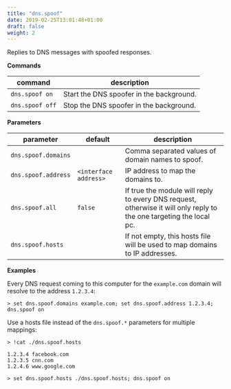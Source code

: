 ```yaml
---
title: "dns.spoof"
date: 2019-02-25T13:01:48+01:00
draft: false
weight: 2
---
```


Replies to DNS messages with spoofed responses.

**Commands**

| command | description |
|---------|-------------|
| `dns.spoof on` | Start the DNS spoofer in the background. |
| `dns.spoof off` | Stop the DNS spoofer in the background. |

**Parameters**

| parameter | default | description |
|-----------|---------|-------------|
| `dns.spoof.domains` |  | Comma separated values of domain names to spoof. | 
| `dns.spoof.address` |  `<interface address>` | IP address to map the domains to. |
| `dns.spoof.all` | `false` | If true the module will reply to every DNS request, otherwise it will only reply to the one targeting the local pc. |
| `dns.spoof.hosts` |   | If not empty, this hosts file will be used to map domains to IP addresses. |

**Examples**

Every DNS request coming to this computer for the `example.com` domain will resolve to the address `1.2.3.4`:

    > set dns.spoof.domains example.com; set dns.spoof.address 1.2.3.4; dns.spoof on

Use a hosts file instead of the `dns.spoof.*` parameters for multiple mappings:

    > !cat ./dns.spoof.hosts
    
    1.2.3.4 facebook.com
    1.2.3.5 cnn.com
    1.2.4.6 www.google.com

    > set dns.spoof.hosts ./dns.spoof.hosts; dns.spoof on
